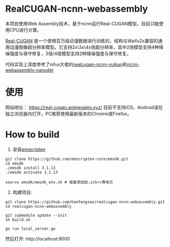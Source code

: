 # RealCUGAN-ncnn-webassembly
本项目使用Web Assembly技术，基于ncnn运行Real-CUGAN模型。目前只能使用CPU进行计算。

[Real-CUGAN](https://github.com/bilibili/ailab/tree/main/Real-CUGAN) 是一个使用百万级动漫数据进行训练的，结构与Waifu2x兼容的通用动漫图像超分辨率模型。它支持2x\3x\4x倍超分辨率，其中2倍模型支持4种降噪强度与保守修复，3倍/4倍模型支持2种降噪强度与保守修复。

代码实现上深度参考了nihui大佬的[realcugan-ncnn-vulkan](https://github.com/nihui/realcugan-ncnn-vulkan)和[ncnn-webassembly-nanodet](https://github.com/nihui/ncnn-webassembly-nanodet)

# 使用
网站地址： https://real-cugan.animesales.xyz/
目前不支持iOS，Android请在独立浏览器内打开，PC推荐使用最新版本的Chrome或Firefox。

# How to build
 1. 安装[emscripten](https://github.com/emscripten-core/emscripten)
 ```shell
 git clone https://github.com/emscripten-core/emsdk.git
cd emsdk
./emsdk install 3.1.13
./emsdk activate 3.1.13

source emsdk/emsdk_env.sh # 或者添加到.zshrc等地方
```
2. 构建项目:
```shell
git clone https://github.com/hanfengsan/realcugan-ncnn-webassembly.git
cd realcugan-ncnn-webassembly

git submodule update --init
sh build.sh

go run local_server.go
```
然后打开: http://localhost:8000
